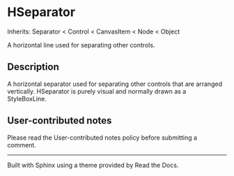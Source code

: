 # HSeparator

Inherits: Separator < Control < CanvasItem < Node < Object

A horizontal line used for separating other controls.

## Description

A horizontal separator used for separating other controls that are arranged
vertically. HSeparator is purely visual and normally drawn as a StyleBoxLine.

## User-contributed notes

Please read the User-contributed notes policy before submitting a comment.

* * *

Built with Sphinx using a theme provided by Read the Docs.

